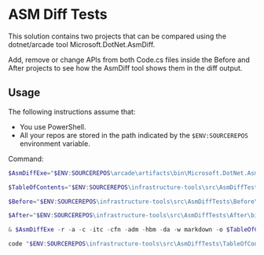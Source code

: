 # ASM Diff Tests

This solution contains two projects that can be compared using the dotnet/arcade tool Microsoft.DotNet.AsmDiff.

Add, remove or change APIs from both Code.cs files inside the Before and After projects to see how the AsmDiff tool shows them in the diff output.

## Usage

The following instructions assume that:
- You use PowerShell.
- All your repos are stored in the path indicated by the `$ENV:SOURCEREPOS` environment variable.

Command:

```powershell
$AsmDiffExe="$ENV:SOURCEREPOS\arcade\artifacts\bin\Microsoft.DotNet.AsmDiff\Debug\net8.0\Microsoft.DotNet.AsmDiff.exe"

$TableOfContents="$ENV:SOURCEREPOS\infrastructure-tools\src\AsmDiffTests\TableOfContents.md"

$Before="$ENV:SOURCEREPOS\infrastructure-tools\src\AsmDiffTests\Before\bin\Debug\net8.0"

$After="$ENV:SOURCEREPOS\infrastructure-tools\src\AsmDiffTests\After\bin\Debug\net8.0"

& $AsmDiffExe -r -a -c -itc -cfn -adm -hbm -da -w markdown -o $TableOfContents -os $Before -ns $After

code "$ENV:SOURCEREPOS\infrastructure-tools\src\AsmDiffTests\TableOfContents_AsmDiffTests.md"
```